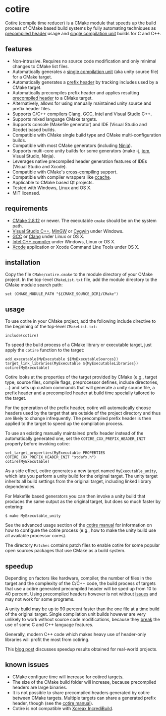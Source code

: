 cotire
======

Cotire (compile time reducer) is a CMake module that speeds up the build process of CMake based
build systems by fully automating techniques as [precompiled header][pch] usage and
[single compilation unit][scu] builds for C and C++.

features
--------

* Non-intrusive. Requires no source code modification and only minimal changes to CMake list files.
* Automatically generates a [single compilation unit][scu] (aka unity source file) for a CMake target.
* Automatically generates a [prefix header][pfh] by tracking includes used by a CMake target.
* Automatically precompiles prefix header and applies resulting [precompiled header][pch] to a CMake target.
* Alternatively, allows for using manually maintained unity source and prefix header files.
* Supports C/C++ compilers Clang, GCC, Intel and Visual Studio C++.
* Supports mixed language CMake targets.
* Supports console (Makefile generator) and IDE (Visual Studio and Xcode) based builds.
* Compatible with CMake single build type and CMake multi-configuration builds.
* Compatible with most CMake generators (including [Ninja][ninja]).
* Supports multi-core unity builds for some generators (make -j, [jom][jom], Visual Studio, Ninja).
* Leverages native precompiled header generation features of IDEs (Visual Studio and Xcode).
* Compatible with CMake's [cross-compiling][ccrc] support.
* Compatible with compiler wrappers like [ccache][ccch].
* Applicable to CMake based Qt projects.
* Tested with Windows, Linux and OS X.
* MIT licensed.

requirements
------------

* [CMake 2.8.12][cmk] or newer. The executable `cmake` should be on the system path.
* [Visual Studio C++][vslstd], [MinGW][mingw] or [Cygwin][cgwn] under Windows.
* [GCC][gcc] or [Clang][clang] under Linux or OS X.
* [Intel C++ compiler][intel] under Windows, Linux or OS X.
* [Xcode][xcdt] application or Xcode Command Line Tools under OS X.

installation
------------

Copy the file `CMake/cotire.cmake` to the module directory of your CMake project. In the
top-level `CMakeList.txt` file, add the module directory to the CMake module search path:

    set (CMAKE_MODULE_PATH "${CMAKE_SOURCE_DIR}/CMake")

usage
-----

To use cotire in your CMake project, add the following include directive to the beginning of the
top-level `CMakeList.txt`:

    include(cotire)

To speed the build process of a CMake library or executable target, just apply the `cotire`
function to the target:

    add_executable(MyExecutable ${MyExecutableSources})
    target_link_libraries(MyExecutable ${MyExecutableLibraries})
    cotire(MyExecutable)

Cotire looks at the properties of the target provided by CMake (e.g., target type, source files,
compile flags, preprocessor defines, include directories, ...) and sets up custom commands that
will generate a unity source file, a prefix header and a precompiled header at build time
specially tailored to the target.

For the generation of the prefix header, cotire will automatically choose headers used by the
target that are outside of the project directory and thus are likely to change infrequently.
The precompiled prefix header is then applied to the target to speed up the compilation process.

To use an existing manually maintained prefix header instead of the automatically generated one,
set the `COTIRE_CXX_PREFIX_HEADER_INIT` property before invoking cotire:

    set_target_properties(MyExecutable PROPERTIES COTIRE_CXX_PREFIX_HEADER_INIT "stdafx.h")
    cotire(MyExecutable)

As a side effect, cotire generates a new target named `MyExecutable_unity`, which lets you perform
a unity build for the original target. The unity target inherits all build settings from the
original target, including linked library dependencies.

For Makefile based generators you can then invoke a unity build that produces the same output as
the original target, but does so much faster by entering:

    $ make MyExecutable_unity

See the advanced usage section of the [cotire manual][manual] for information on how to
configure the cotire process (e.g., how to make the unity build use all available processor
cores).

The directory `Patches` contains patch files to enable cotire for some popular open sources
packages that use CMake as a build system.

speedup
-------

Depending on factors like hardware, compiler, the number of files in the target and the complexity
of the C/C++ code, the build process of targets that use a cotire generated precompiled header
will be sped up from 10 to 40 percent. Using precompiled headers however is not without
[issues][PCHH] and may not work for some programs.

A unity build may be up to 90 percent faster than the one file at a time build of the original
target. Single compilation unit builds however are very unlikely to work without source code
modifications, because they [break][EoUB] the use of some C and C++ language features.

Generally, modern C++ code which makes heavy use of header-only libraries will profit the most from
cotiring.

This [blog post][shrp] discusses speedup results obtained for real-world projects.

known issues
------------

* CMake configure time will increase for cotired targets.
* The size of the CMake build folder will increase, because precompiled headers are large binaries.
* It is not possible to share precompiled headers generated by cotire between CMake targets.
  Multiple targets can share a generated prefix header, though (see the [cotire manual][manual]).
* Cotire is not compatible with [Xoreax IncrediBuild][XGE].

[ccch]:https://ccache.samba.org/
[ccrc]:https://cmake.org/Wiki/CMake_Cross_Compiling
[cgwn]:http://www.cygwin.com/
[clang]:http://clang.llvm.org/
[cmk]:https://cmake.org/download/
[gcc]:https://gcc.gnu.org/
[manual]:https://github.com/sakra/cotire/blob/master/MANUAL.md
[mingw]:http://www.mingw.org/
[ninja]:https://ninja-build.org/
[pch]:https://en.wikipedia.org/wiki/Precompiled_header
[pfh]:https://en.wikipedia.org/wiki/Prefix_header
[scu]:https://en.wikipedia.org/wiki/Single_Compilation_Unit
[vslstd]:https://www.visualstudio.com/
[xcdt]:https://developer.apple.com/xcode/
[PCHH]:https://gcc.gnu.org/wiki/PCHHaters
[EoUB]:https://engineering-game-dev.com/2009/12/15/the-evils-of-unity-builds/
[jom]:http://wiki.qt.io/Jom
[intel]:https://software.intel.com/en-us/c-compilers
[XGE]:https://www.incredibuild.com/
[shrp]:http://unriskinsight.blogspot.co.at/2014/09/sharpen-your-tools.html
